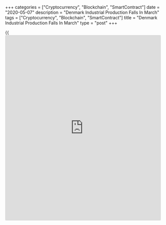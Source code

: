 +++
categories = ["Cryptocurrency", "Blockchain", "SmartContract"]
date = "2020-05-07"
description = "Denmark Industrial Production Falls In March"
tags = ["Cryptocurrency", "Blockchain", "SmartContract"]
title = "Denmark Industrial Production Falls In March"
type = "post"
+++

{{<iframe id="large-banner" src="https://www.bounty.group/#slide=23.0" width="100%" height="600" scrolling="no" style="border: 0px solid rgb(216, 221, 230); border-radius: 3px;">}}

Denmark's industrial production fell in March after rising in the
previous month, figures from Statistics Denmark showed on Thursday.

Industrial production fell a seasonally adjusted 0.4 percent month-on-
month in March, after a 2.4 percent rise in February. In January, output
decreased 4.2 percent.

The latest decline cannot be directly related to COVID-19 and its
consequences, as the restrictions imposed by COVID-19 were first
announced on March 11 and, relative to other professions, only affected
the industry to a lesser extent, the agency said.

That said, confidence indicators suggest that industry expects a sharp
decline in production in the coming months, the agency added.

Production fell in eight out of twelve sub-industries in March. The
largest decline was in the transportation industry, by 13.0 percent. The
biggest contribution to the overall decline came from the metal
industry, which fell by 7.6 percent.

Production in pharmaceutical industry rose 3.6 percent in March, and
furniture and other industries increased 7.8 percent.

In the first quarter, industrial production fell 0.5 percent compared to
the previous three months.

Industrial turnover declined 0.4 percent monthly in March and fell 2.1
percent in the first quarter.

For comments and feedback [contact](https://www.playgroundfx.com/contact/): editorial@rtt[news](https://www.letsplayfx.com/blog/forex-news-website/).com

[Economic News][1]

 **What parts of the world are seeing the best (and worst) economic
performances lately? Click[here][2] to check out our [Econ Scorecard][2]
and find out! See up-to-the-moment [ranking](https://www.playgroundfx.com/blog/crypto-exchange-ranking/)s for the best and worst
performers in [GDP][3], [unemployment rate][4], [inflation][5] and much
more.**

   1. www.rtt[news](https://www.letsplayfx.com/blog/forex-news-website/).com/Content/EconomicNews.aspx
   2. www.rtt[news](https://www.letsplayfx.com/blog/forex-news-website/).com/economic-scorecard/world-rank/unemployment-rate/highest-performance.aspx
   3. www.rtt[news](https://www.letsplayfx.com/blog/forex-news-website/).com/economic-scorecard/world-rank/GDP/highest-performance.aspx
   4. www.rtt[news](https://www.letsplayfx.com/blog/forex-news-website/).com/economic-scorecard/world-rank/unemployment-rate/lowest-performance.aspx
   5. www.rtt[news](https://www.letsplayfx.com/blog/forex-news-website/).com/economic-scorecard/world-rank/CPI/highest-performance.aspx